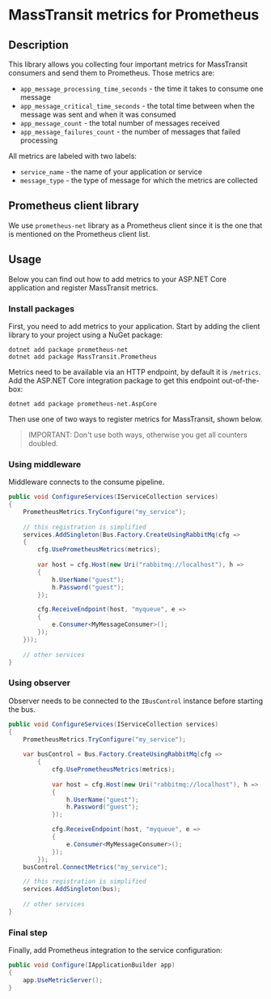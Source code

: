 # MassTransit metrics for Prometheus

## Description

This library allows you collecting four important metrics for MassTransit consumers and send them to Prometheus. Those metrics are:
* `app_message_processing_time_seconds` - the time it takes to consume one message
* `app_message_critical_time_seconds` - the total time between when the message was sent and when it was consumed
* `app_message_count` - the total number of messages received
* `app_message_failures_count` - the number of messages that failed processing

All metrics are labeled with two labels:
* `service_name` - the name of your application or service
* `message_type` - the type of message for which the metrics are collected

## Prometheus client library

We use `prometheus-net` library as a Prometheus client since it is the one that is mentioned on the Prometheus client list.

## Usage

Below you can find out how to add metrics to your ASP.NET Core application and register MassTransit metrics.

### Install packages

First, you need to add metrics to your application. Start by adding the client library to your project using a NuGet package:

```
dotnet add package prometheus-net
dotnet add package MassTransit.Prometheus
```

Metrics need to be available via an HTTP endpoint, by default it is `/metrics`. Add the ASP.NET Core integration package to get this endpoint out-of-the-box:

```
dotnet add package prometheus-net.AspCore
``` 

Then use one of two ways to register metrics for MassTransit, shown below.

> IMPORTANT: Don't use both ways, otherwise you get all counters doubled.

### Using middleware

Middleware connects to the consume pipeline.

```csharp
public void ConfigureServices(IServiceCollection services)
{
    PrometheusMetrics.TryConfigure("my_service");
    
    // this registration is simplified
    services.AddSingleton(Bus.Factory.CreateUsingRabbitMq(cfg =>
    {
        cfg.UsePrometheusMetrics(metrics);
    
        var host = cfg.Host(new Uri("rabbitmq://localhost"), h => 
        {
            h.UserName("guest");
            h.Password("guest");
        });

        cfg.ReceiveEndpoint(host, "myqueue", e =>
        {
            e.Consumer<MyMessageConsumer>();
        });
    }));
    
    // other services
}
```

### Using observer

Observer needs to be connected to the `IBusControl` instance before starting the bus.

```csharp
public void ConfigureServices(IServiceCollection services)
{
    PrometheusMetrics.TryConfigure("my_service");
    
    var busControl = Bus.Factory.CreateUsingRabbitMq(cfg =>
        {
            cfg.UsePrometheusMetrics(metrics);
        
            var host = cfg.Host(new Uri("rabbitmq://localhost"), h => 
            {
                h.UserName("guest");
                h.Password("guest");
            });

            cfg.ReceiveEndpoint(host, "myqueue", e =>
            {
                e.Consumer<MyMessageConsumer>();
            });
        });
    busControl.ConnectMetrics("my_service");

    // this registration is simplified
    services.AddSingleton(bus);
    
    // other services
}
```

### Final step

Finally, add Prometheus integration to the service configuration:

```csharp
public void Configure(IApplicationBuilder app)
{
    app.UseMetricServer();
}
```


